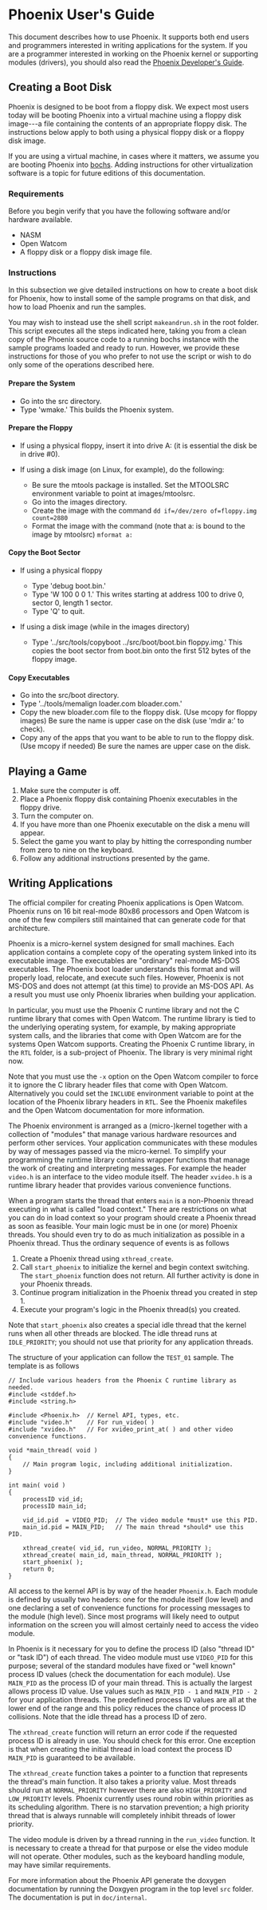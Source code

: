 Phoenix User's Guide
====================

This document describes how to use Phoenix. It supports both end users and programmers
interested in writing applications for the system. If you are a programmer interested in working
on the Phoenix kernel or supporting modules (drivers), you should also read the [Phoenix
Developer's Guide](developers_guide.html).

Creating a Boot Disk
--------------------

Phoenix is designed to be boot from a floppy disk. We expect most users today will be booting
Phoenix into a virtual machine using a floppy disk image---a file containing the contents of an
appropriate floppy disk. The instructions below apply to both using a physical floppy disk or a
floppy disk image.

If you are using a virtual machine, in cases where it matters, we assume you are booting Phoenix
into [bochs](http://bochs.sourceforge.net/). Adding instructions for other virtualization
software is a topic for future editions of this documentation.

### Requirements

Before you begin verify that you have the following software and/or hardware available.

+ NASM
+ Open Watcom
+ A floppy disk or a floppy disk image file.

### Instructions

In this subsection we give detailed instructions on how to create a boot disk for Phoenix, how
to install some of the sample programs on that disk, and how to load Phoenix and run the
samples.

You may wish to instead use the shell script `makeandrun.sh` in the root folder. This script
executes all the steps indicated here, taking you from a clean copy of the Phoenix source code
to a running bochs instance with the sample programs loaded and ready to run. However, we
provide these instructions for those of you who prefer to not use the script or wish to do only
some of the operations described here.

#### Prepare the System

* Go into the src directory.
* Type 'wmake.' This builds the Phoenix system.

#### Prepare the Floppy

* If using a physical floppy, insert it into drive A: (it is essential the disk be in drive #0).

* If using a disk image (on Linux, for example), do the following:
  + Be sure the mtools package is installed. Set the MTOOLSRC environment variable to point at
    images/mtoolsrc.
  + Go into the images directory.
  + Create the image with the command `dd if=/dev/zero of=floppy.img count=2880`
  + Format the image with the command (note that a: is bound to the image by mtoolsrc) `mformat
    a:`

#### Copy the Boot Sector

* If using a physical floppy
  + Type 'debug boot.bin.'
  + Type 'W 100 0 0 1.'
    This writes starting at address 100 to drive 0, sector 0, length 1 sector.
  + Type 'Q' to quit.

* If using a disk image (while in the images directory)
  + Type '../src/tools/copyboot ../src/boot/boot.bin floppy.img.'
    This copies the boot sector from boot.bin onto the first 512 bytes of the floppy image.

#### Copy Executables

* Go into the src/boot directory.
* Type '../tools/memalign loader.com bloader.com.'
* Copy the new bloader.com file to the floppy disk. (Use mcopy for floppy images)
  Be sure the name is upper case on the disk (use 'mdir a:' to check).
* Copy any of the apps that you want to be able to run to the floppy disk. (Use mcopy if needed)
  Be sure the names are upper case on the disk.


Playing a Game
--------------

1. Make sure the computer is off.
2. Place a Phoenix floppy disk containing Phoenix executables in the floppy drive.
3. Turn the computer on.
4. If you have more than one Phoenix executable on the disk a menu will appear.
5. Select the game you want to play by hitting the corresponding number from zero to nine on the
   keyboard.
6. Follow any additional instructions presented by the game.


Writing Applications
--------------------

The official compiler for creating Phoenix applications is Open Watcom. Phoenix runs on 16 bit
real-mode 80x86 processors and Open Watcom is one of the few compilers still maintained that can
generate code for that architecture.

Phoenix is a micro-kernel system designed for small machines. Each application contains a
complete copy of the operating system linked into its executable image. The executables are
"ordinary" real-mode MS-DOS executables. The Phoenix boot loader understands this format and
will properly load, relocate, and execute such files. However, Phoenix is not MS-DOS and does
not attempt (at this time) to provide an MS-DOS API. As a result you must use only Phoenix
libraries when building your application.

In particular, you must use the Phoenix C runtime library and not the C runtime library that
comes with Open Watcom. The runtime library is tied to the underlying operating system, for
example, by making appropriate system calls, and the libraries that come with Open Watcom are
for the systems Open Watcom supports. Creating the Phoenix C runtime library, in the `RTL`
folder, is a sub-project of Phoenix. The library is very minimal right now.

Note that you must use the `-x` option on the Open Watcom compiler to force it to ignore the C
library header files that come with Open Watcom. Alternatively you could set the `INCLUDE`
environment variable to point at the location of the Phoenix library headers in `RTL`. See the
Phoenix makefiles and the Open Watcom documentation for more information.

The Phoenix environment is arranged as a (micro-)kernel together with a collection of "modules"
that manage various hardware resources and perform other services. Your application communicates
with these modules by way of messages passed via the micro-kernel. To simplify your programming
the runtime library contains wrapper functions that manage the work of creating and interpreting
messages. For example the header `video.h` is an interface to the video module itself. The
header `xvideo.h` is a runtime library header that provides various convenience functions.

When a program starts the thread that enters `main` is a non-Phoenix thread executing in what is
called "load context." There are restrictions on what you can do in load context so your program
should create a Phoenix thread as soon as feasible. Your main logic must be in one (or more)
Phoenix threads. You should even try to do as much initialization as possible in a Phoenix
thread. Thus the ordinary sequence of events is as follows

1. Create a Phoenix thread using `xthread_create`.
2. Call `start_phoenix` to initialize the kernel and begin context switching. The
   `start_phoenix` function does not return. All further activity is done in your Phoenix
   threads.
3. Continue program initialization in the Phoenix thread you created in step 1.
4. Execute your program's logic in the Phoenix thread(s) you created.

Note that `start_phoenix` also creates a special idle thread that the kernel runs when all other
threads are blocked. The idle thread runs at `IDLE_PRIORITY`; you should not use that priority
for any application threads.

The structure of your application can follow the `TEST_01` sample. The template is as follows

    // Include various headers from the Phoenix C runtime library as needed.
    #include <stddef.h>
    #include <string.h>

    #include <Phoenix.h>  // Kernel API, types, etc.
    #include "video.h"    // For run_video( )
    #include "xvideo.h"   // For xvideo_print_at( ) and other video convenience functions.

    void *main_thread( void )
    {
        // Main program logic, including additional initialization.
    }

    int main( void )
    {
        processID vid_id;
        processID main_id;

        vid_id.pid  = VIDEO_PID;  // The video module *must* use this PID.
        main_id.pid = MAIN_PID;   // The main thread *should* use this PID.
	
        xthread_create( vid_id, run_video, NORMAL_PRIORITY );
        xthread_create( main_id, main_thread, NORMAL_PRIORITY );
        start_phoenix( );
        return 0;
    }

All access to the kernel API is by way of the header `Phoenix.h`. Each module is defined by
usually two headers: one for the module itself (low level) and one declaring a set of
convenience functions for processing messages to the module (high level). Since most programs
will likely need to output information on the screen you will almost certainly need to access
the video module.

In Phoenix is it necessary for you to define the process ID (also "thread ID" or "task ID") of
each thread. The video module must use `VIDEO_PID` for this purpose; several of the standard
modules have fixed or "well known" process ID values (check the documentation for each module).
Use `MAIN_PID` as the process ID of your main thread. This is actually the largest allows
process ID value. Use values such as `MAIN_PID - 1` and `MAIN_PID - 2` for your application
threads. The predefined process ID values are all at the lower end of the range and this policy
reduces the chance of process ID collisions. Note that the idle thread has a process ID of zero.

The `xthread_create` function will return an error code if the requested process ID is already
in use. You should check for this error. One exception is that when creating the initial thread
in load context the process ID `MAIN_PID` is guaranteed to be available.

The `xthread_create` function takes a pointer to a function that represents the thread's main
function. It also takes a priority value. Most threads should run at `NORMAL_PRIORITY` however
there are also `HIGH_PRIORITY` and `LOW_PRIORITY` levels. Phoenix currently uses round robin
within priorities as its scheduling algorithm. There is no starvation prevention; a high
priority thread that is always runnable will completely inhibit threads of lower priority.

The video module is driven by a thread running in the `run_video` function. It is necessary to
create a thread for that purpose or else the video module will not operate. Other modules, such
as the keyboard handling module, may have similar requirements.

For more information about the Phoenix API generate the doxygen documentation by running the
Doxgyen program in the top level `src` folder. The documentation is put in `doc/internal`.
